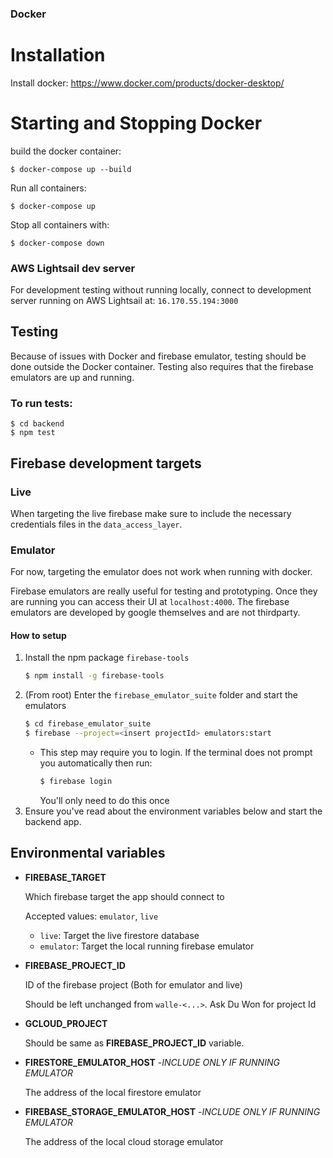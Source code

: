 
### Docker

# Installation

Install docker:
    https://www.docker.com/products/docker-desktop/

# Starting and Stopping Docker

build the docker container:
    
    $ docker-compose up --build

Run all containers:
    
    $ docker-compose up

Stop all containers with:
    
    $ docker-compose down

### AWS Lightsail dev server

For development testing without running locally, connect to development server running on AWS Lightsail at:
    `16.170.55.194:3000`

## Testing
Because of issues with Docker and firebase emulator, testing should be done outside the Docker container.
Testing also requires that the firebase emulators are up and running.

### To run tests:
    $ cd backend
    $ npm test
    

## Firebase development targets
### Live
When targeting the live firebase make sure to include the necessary credentials files in the `data_access_layer`.
### Emulator
For now, targeting the emulator does not work when running with docker. 

Firebase emulators are really useful for testing and prototyping. Once they are running you can access their UI at `localhost:4000`. The firebase emulators are developed by google themselves and are not thirdparty.
#### How to setup
1.  Install the npm package `firebase-tools`
    ```bash
    $ npm install -g firebase-tools
    ```
2.  (From root) Enter the `firebase_emulator_suite` folder and start the emulators
    ```bash
    $ cd firebase_emulator_suite
    $ firebase --project=<insert projectId> emulators:start
    ```
    -   This step may require you to login. If the terminal does not prompt you automatically then run:
        ```bash
        $ firebase login
        ```
        You'll only need to do this once
3.  Ensure you've read about the environment variables below and start the backend app.
## Environmental variables
* **FIREBASE_TARGET**
    
    Which firebase target the app should connect to

    Accepted values: `emulator`, `live`

    * `live`: Target the live firestore database
    * `emulator`: Target the local running firebase emulator 

* **FIREBASE_PROJECT_ID**

    ID of the firebase project (Both for emulator and live)

    Should be left unchanged from `walle-<...>`. Ask Du Won for project Id

* **GCLOUD_PROJECT**

    Should be same as __FIREBASE_PROJECT_ID__ variable.

* **FIRESTORE_EMULATOR_HOST**
    -*INCLUDE ONLY IF RUNNING EMULATOR*

    The address of the local firestore emulator

* **FIREBASE_STORAGE_EMULATOR_HOST**
    -*INCLUDE ONLY IF RUNNING EMULATOR*

    The address of the local cloud storage emulator

